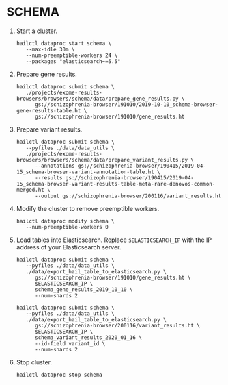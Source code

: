 # SCHEMA

1. Start a cluster.

   ```
   hailctl dataproc start schema \
      --max-idle 30m \
      --num-preemptible-workers 24 \
      --packages "elasticsearch~=5.5"
   ```

2. Prepare gene results.

   ```
   hailctl dataproc submit schema \
      ./projects/exome-results-browsers/browsers/schema/data/prepare_gene_results.py \
         gs://schizophrenia-browser/191010/2019-10-10_schema-browser-gene-results-table.ht \
         gs://schizophrenia-browser/191010/gene_results.ht
   ```

3. Prepare variant results.

   ```
   hailctl dataproc submit schema \
      --pyfiles ./data/data_utils \
      ./projects/exome-results-browsers/browsers/schema/data/prepare_variant_results.py \
         --annotations gs://schizophrenia-browser/190415/2019-04-15_schema-browser-variant-annotation-table.ht \
         --results gs://schizophrenia-browser/190415/2019-04-15_schema-browser-variant-results-table-meta-rare-denovos-common-merged.ht \
         --output gs://schizophrenia-browser/200116/variant_results.ht
   ```

4. Modify the cluster to remove preemptible workers.

   ```
   hailctl dataproc modify schema \
      --num-preemptible-workers 0
   ```

5. Load tables into Elasticsearch. Replace `$ELASTICSEARCH_IP` with the IP address of your Elasticsearch server.

   ```
   hailctl dataproc submit schema \
      --pyfiles ./data/data_utils \
      ./data/export_hail_table_to_elasticsearch.py \
         gs://schizophrenia-browser/191010/gene_results.ht \
         $ELASTICSEARCH_IP \
         schema_gene_results_2019_10_10 \
         --num-shards 2

   hailctl dataproc submit schema \
      --pyfiles ./data/data_utils \
      ./data/export_hail_table_to_elasticsearch.py \
         gs://schizophrenia-browser/200116/variant_results.ht \
         $ELASTICSEARCH_IP \
         schema_variant_results_2020_01_16 \
         --id-field variant_id \
         --num-shards 2
   ```

6. Stop cluster.

   ```
   hailctl dataproc stop schema
   ```
